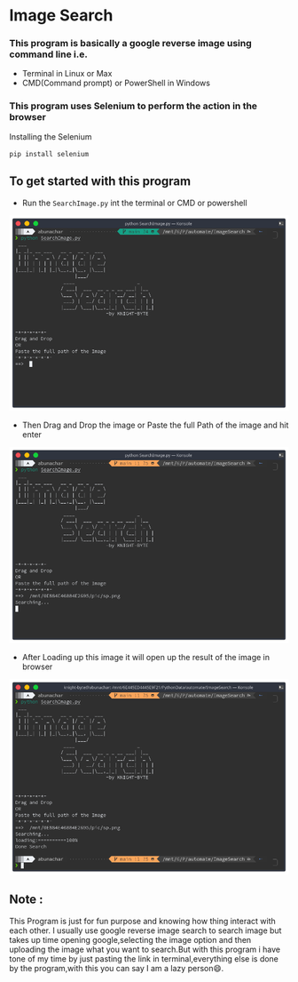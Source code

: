 # Image Search

### This program is basically a google reverse image using command line i.e.

- Terminal in Linux or Max
- CMD(Command prompt) or PowerShell in Windows

### This program uses Selenium to perform the action in the browser

Installing the Selenium

```
pip install selenium
```

## To get started with this program

- Run the `SearchImage.py` int the terminal or CMD or powershell

![1](img/1.png)

- Then Drag and Drop the image or Paste the full Path of the image and hit enter

![2](img/2.png)

- After Loading up this image it will open up the result of the image in browser

![3](img/3.png)

## Note :

This Program is just for fun purpose and knowing how thing interact with each other.
I usually use google reverse image search to search image but takes up time opening google,selecting the image option and then uploading the image what you want to search.But with this program i have tone of my time by just pasting the link in terminal,everything else is done by the program,with this you can say I am a lazy person😄.
